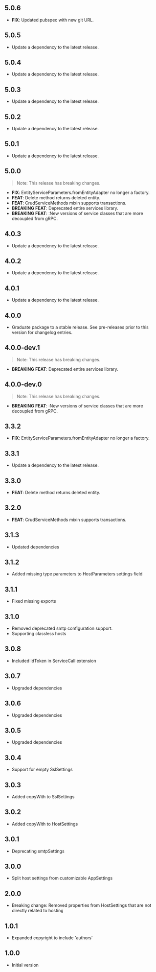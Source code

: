 ## 5.0.6

 - **FIX**: Updated pubspec with new git URL.

## 5.0.5

 - Update a dependency to the latest release.

## 5.0.4

 - Update a dependency to the latest release.

## 5.0.3

 - Update a dependency to the latest release.

## 5.0.2

 - Update a dependency to the latest release.

## 5.0.1

 - Update a dependency to the latest release.

## 5.0.0

> Note: This release has breaking changes.

 - **FIX**: EntityServiceParameters.fromEntityAdapter no longer a factory.
 - **FEAT**: Delete method returns deleted entity.
 - **FEAT**: CrudServiceMethods mixin supports transactions.
 - **BREAKING** **FEAT**: Deprecated entire services library.
 - **BREAKING** **FEAT**: :New versions of service classes that are more decoupled from gRPC.

## 4.0.3

 - Update a dependency to the latest release.

## 4.0.2

 - Update a dependency to the latest release.

## 4.0.1

 - Update a dependency to the latest release.

## 4.0.0

 - Graduate package to a stable release. See pre-releases prior to this version for changelog entries.

## 4.0.0-dev.1

> Note: This release has breaking changes.

 - **BREAKING** **FEAT**: Deprecated entire services library.

## 4.0.0-dev.0

> Note: This release has breaking changes.

 - **BREAKING** **FEAT**: :New versions of service classes that are more decoupled from gRPC.

## 3.3.2

 - **FIX**: EntityServiceParameters.fromEntityAdapter no longer a factory.

## 3.3.1

 - Update a dependency to the latest release.

## 3.3.0

 - **FEAT**: Delete method returns deleted entity.

## 3.2.0

 - **FEAT**: CrudServiceMethods mixin supports transactions.

## 3.1.3
 - Updated dependencies

## 3.1.2
- Added missing type parameters to HostParameters settings field

## 3.1.1
- Fixed missing exports

## 3.1.0
- Removed deprecated smtp configuration support.
- Supporting classless hosts

## 3.0.8

- Included idToken in ServiceCall extension

## 3.0.7

- Upgraded dependencies

## 3.0.6

- Upgraded dependencies

## 3.0.5

- Upgraded dependencies

## 3.0.4

- Support for empty SslSettings

## 3.0.3

- Added copyWith to SslSettings

## 3.0.2

- Added copyWith to HostSettings

## 3.0.1

- Deprecating smtpSettings

## 3.0.0

- Split host settings from customizable AppSettings

## 2.0.0

- Breaking change: Removed properties from HostSettings that are not directly related to hosting

## 1.0.1

- Expanded copyright to include 'authors'

## 1.0.0

- Initial version